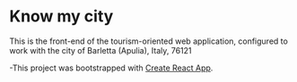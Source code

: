 # Know my city
This is the front-end of the tourism-oriented web application, configured to work with the city of Barletta (Apulia), Italy, 76121

-This project was bootstrapped with [Create React App](https://github.com/facebook/create-react-app).
